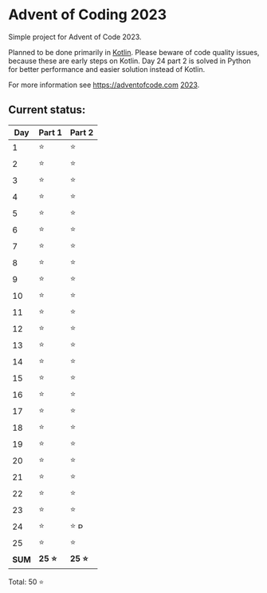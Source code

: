 # Advent of Coding 2023

Simple project for Advent of Code 2023.

Planned to be done primarily in [Kotlin](https://kotlinlang.org). Please beware of code quality issues, because these
are early steps on Kotlin. Day 24 part 2 is solved in Python for better performance and easier solution instead of 
Kotlin.

For more information see https://adventofcode.com [2023](https://adventofcode.com/2023).

## Current status:

| Day     | Part 1   | Part 2                                                                                                                                                          |
|---------|----------|-----------------------------------------------------------------------------------------------------------------------------------------------------------------|
| 1       | ⭐        | ⭐                                                                                                                                                               |
| 2       | ⭐        | ⭐                                                                                                                                                               |
| 3       | ⭐        | ⭐                                                                                                                                                               |
| 4       | ⭐        | ⭐                                                                                                                                                               |
| 5       | ⭐        | ⭐                                                                                                                                                               |
| 6       | ⭐        | ⭐                                                                                                                                                               |
| 7       | ⭐        | ⭐                                                                                                                                                               |
| 8       | ⭐        | ⭐                                                                                                                                                               |
| 9       | ⭐        | ⭐                                                                                                                                                               |
| 10      | ⭐        | ⭐                                                                                                                                                               |
| 11      | ⭐        | ⭐                                                                                                                                                               |
| 12      | ⭐        | ⭐                                                                                                                                                               |
| 13      | ⭐        | ⭐                                                                                                                                                               |
| 14      | ⭐        | ⭐                                                                                                                                                               |
| 15      | ⭐        | ⭐                                                                                                                                                               |
| 16      | ⭐        | ⭐                                                                                                                                                               |
| 17      | ⭐        | ⭐                                                                                                                                                               |
| 18      | ⭐        | ⭐                                                                                                                                                               |
| 19      | ⭐        | ⭐                                                                                                                                                               |
| 20      | ⭐        | ⭐                                                                                                                                                               |
| 21      | ⭐        | ⭐                                                                                                                                                               |
| 22      | ⭐        | ⭐                                                                                                                                                               |
| 23      | ⭐        | ⭐                                                                                                                                                               |
| 24      | ⭐        | ⭐ <img src="https://s3.dualstack.us-east-2.amazonaws.com/pythondotorg-assets/media/community/logos/python-logo-only.png" width="10" height="12" alt="Python" /> |
| 25      | ⭐        | ⭐                                                                                                                                                               |
| **SUM** | **25 ⭐** | **25 ⭐**                                                                                                                                                        |

Total: 50 ⭐
